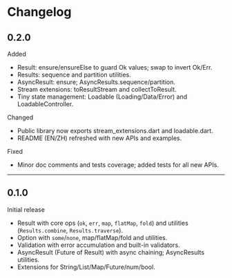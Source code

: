 # Changelog

## 0.2.0

Added

- Result: ensure/ensureElse to guard Ok values; swap to invert Ok/Err.
- Results: sequence and partition utilities.
- AsyncResult: ensure; AsyncResults.sequence/partition.
- Stream extensions: toResultStream and collectToResult.
- Tiny state management: Loadable (Loading/Data/Error) and LoadableController.

Changed

- Public library now exports stream_extensions.dart and loadable.dart.
- README (EN/ZH) refreshed with new APIs and examples.

Fixed

- Minor doc comments and tests coverage; added tests for all new APIs.

---

## 0.1.0

Initial release

- Result with core ops (`ok`, `err`, `map`, `flatMap`, `fold`) and utilities (`Results.combine`, `Results.traverse`).
- Option with `some`/`none`, map/flatMap/fold and utilities.
- Validation with error accumulation and built-in validators.
- AsyncResult (Future of Result) with async chaining; AsyncResults utilities.
- Extensions for String/List/Map/Future/num/bool.
